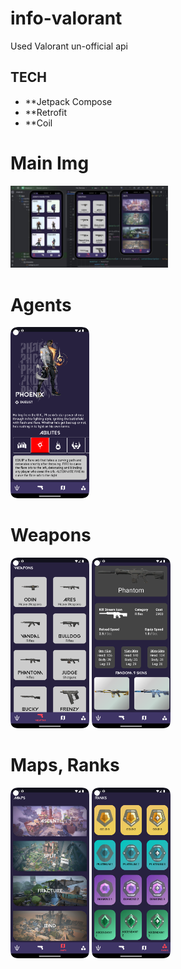 # info-valorant
Used Valorant un-official api

## TECH
- **Jetpack Compose
- **Retrofit
- **Coil




<h1>Main Img</h1>

<img src="screenshots/mainimg.jpg" width="50%"> </img>

<h1>Agents</h1>

<img src="screenshots/agent_detail.png" width="25%"> </img>



<h1>Weapons</h1>

<img src="screenshots/weapons_screen.png" width="25%"> </img>
<img src="screenshots/weapon_detail.png" width="25%"> </img>


<h1>Maps, Ranks</h1>

<img src="screenshots/maps_screen.png" width="25%"> </img>
<img src="screenshots/ranks_screen.png" width="25%"> </img>

